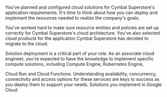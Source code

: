 You've planned and configured cloud solutions for Cymbal Superstore's application requirements. It's time to think about how you can deploy and implement the resources needed to realize the company's goals.

You've worked hard to make sure resource entities and policies are set up correctly for Cymbal Superstore's cloud architecture. You've also selected cloud products for the application Cymbal Superstore has decided to migrate to the cloud.

Solution deployment is a critical part of your role. As an associate cloud engineer, you're expected to have the knowledge to implement specific compute solutions, including Compute Engine, Kubernetes Engine,

Cloud Run and Cloud Functions. Understanding availability, concurrency, connectivity and access options for these services are keys to success as you deploy them to support your needs. Solutions you implement in Google Cloud